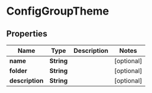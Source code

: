 
# ConfigGroupTheme

## Properties
Name | Type | Description | Notes
------------ | ------------- | ------------- | -------------
**name** | **String** |  |  [optional]
**folder** | **String** |  |  [optional]
**description** | **String** |  |  [optional]




